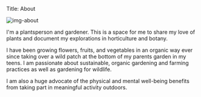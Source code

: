 Title: About

![img-about](../images/me.jpg)

I'm a plantsperson and gardener. This is a space for me to share my
love of plants and document my explorations in horticulture and botany.

I have been growing flowers, fruits, and vegetables in an organic way ever since
taking over a wild patch at the bottom of my parents garden in my teens. I am
passionate about sustainable, organic gardening and farming practices as well
as gardening for wildlife.

I am also a huge advocate of the physical and mental well-being benefits from
taking part in meaningful activity outdoors.
